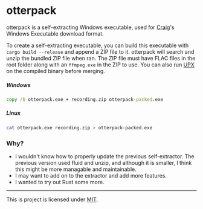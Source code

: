 # otterpack

otterpack is a self-extracting Windows executable, used for [Craig](https://craig.chat)'s Windows Executable download format.

To create a self-extracting executable, you can build this executable with `cargo build --release` and append a ZIP file to it. otterpack will search and unzip the bundled ZIP file when ran. The ZIP file must have FLAC files in the root folder along with an `ffmpeg.exe` in the ZIP to use. You can also run [UPX](https://upx.github.io) on the compiled binary before merging.

##### Windows
```bat
copy /b otterpack.exe + recording.zip otterpack-packed.exe
```

##### Linux
```sh
cat otterpack.exe recording.zip > otterpack-packed.exe
```

### Why?
- I wouldn't know how to properly update the previous self-extractor. The previous version used fluid and unzip, and although it is smaller, I think this might be more managable and maintainable.
- I may want to add on to the extractor and add more features.
- I wanted to try out Rust some more.

---
This is project is licensed under [MIT](/LICENSE).